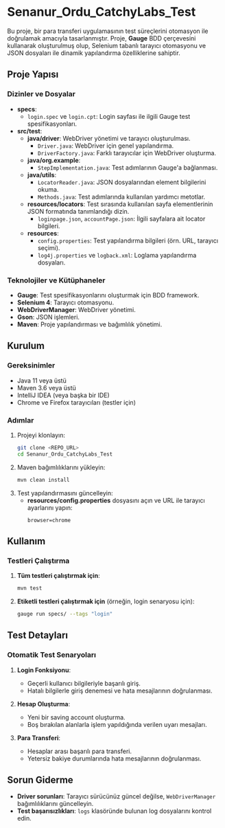 # Senanur_Ordu_CatchyLabs_Test

Bu proje, bir para transferi uygulamasının test süreçlerini otomasyon ile doğrulamak amacıyla tasarlanmıştır. Proje, **Gauge** BDD çerçevesini kullanarak oluşturulmuş olup, Selenium tabanlı tarayıcı otomasyonu ve JSON dosyaları ile dinamik yapılandırma özelliklerine sahiptir.

## Proje Yapısı

### Dizinler ve Dosyalar
- **specs**:
    - `login.spec` ve `login.cpt`: Login sayfası ile ilgili Gauge test spesifikasyonları.
- **src/test**:
    - **java/driver**: WebDriver yönetimi ve tarayıcı oluşturulması.
        - `Driver.java`: WebDriver için genel yapılandırma.
        - `DriverFactory.java`: Farklı tarayıcılar için WebDriver oluşturma.
    - **java/org.example**:
        - `StepImplementation.java`: Test adımlarının Gauge'a bağlanması.
    - **java/utils**:
        - `LocatorReader.java`: JSON dosyalarından element bilgilerini okuma.
        - `Methods.java`: Test adımlarında kullanılan yardımcı metotlar.
    - **resources/locators**: Test sırasında kullanılan sayfa elementlerinin JSON formatında tanımlandığı dizin.
        - `loginpage.json`, `accountPage.json`: İlgili sayfalara ait locator bilgileri.
    - **resources**:
        - `config.properties`: Test yapılandırma bilgileri (örn. URL, tarayıcı seçimi).
        - `log4j.properties` ve `logback.xml`: Loglama yapılandırma dosyaları.

### Teknolojiler ve Kütüphaneler
- **Gauge**: Test spesifikasyonlarını oluşturmak için BDD framework.
- **Selenium 4**: Tarayıcı otomasyonu.
- **WebDriverManager**: WebDriver yönetimi.
- **Gson**: JSON işlemleri.
- **Maven**: Proje yapılandırması ve bağımlılık yönetimi.

## Kurulum

### Gereksinimler
- Java 11 veya üstü
- Maven 3.6 veya üstü
- IntelliJ IDEA (veya başka bir IDE)
- Chrome ve Firefox tarayıcıları (testler için)

### Adımlar
1. Projeyi klonlayın:
   ```bash
   git clone <REPO_URL>
   cd Senanur_Ordu_CatchyLabs_Test
   ```
2. Maven bağımlılıklarını yükleyin:
   ```bash
   mvn clean install
   ```
3. Test yapılandırmasını güncelleyin:
    - **resources/config.properties** dosyasını açın ve URL ile tarayıcı ayarlarını yapın:
      ```properties
      browser=chrome
      ```

## Kullanım

### Testleri Çalıştırma
1. **Tüm testleri çalıştırmak için**:
   ```bash
   mvn test
   ```
2. **Etiketli testleri çalıştırmak için** (örneğin, login senaryosu için):
   ```bash
   gauge run specs/ --tags "login"
   ```


## Test Detayları

### Otomatik Test Senaryoları
1. **Login Fonksiyonu**:
    - Geçerli kullanıcı bilgileriyle başarılı giriş.
    - Hatalı bilgilerle giriş denemesi ve hata mesajlarının doğrulanması.

2. **Hesap Oluşturma**:
    - Yeni bir saving account oluşturma.
    - Boş bırakılan alanlarla işlem yapıldığında verilen uyarı mesajları.

3. **Para Transferi**:
    - Hesaplar arası başarılı para transferi.
    - Yetersiz bakiye durumlarında hata mesajlarının doğrulanması.


## Sorun Giderme
- **Driver sorunları**: Tarayıcı sürücünüz güncel değilse, `WebDriverManager` bağımlılıklarını güncelleyin.
- **Test başarısızlıkları**: `logs` klasöründe bulunan log dosyalarını kontrol edin.





